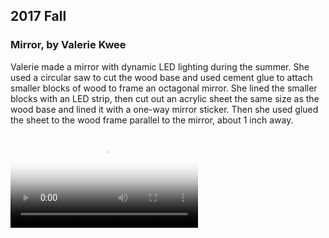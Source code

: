 ## 2017 Fall

### Mirror, by Valerie Kwee

Valerie made a mirror with dynamic LED lighting during the summer. She used a circular saw to cut the wood base and used cement glue to attach smaller blocks of wood to frame an octagonal mirror. She lined the smaller blocks with an LED strip, then cut out an acrylic sheet the same size as the wood base and lined it with a one-way mirror sticker. Then she used glued the sheet to the wood frame parallel to the mirror, about 1 inch away. 

 <video id="my-video" class="video-js" controls preload="auto" width="auto" height="auto"
  poster="../project-files/2017-fall/mirror/Chi.jpg" data-setup="{}">
    <source src="../project-files/2017-fall/mirror/video.mp4" type='video/mp4'>
  </video>